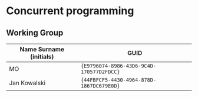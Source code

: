 # Concurrent programming

## Working Group

| Name Surname (initials) | GUID                                     |
| ----------------------- | ---------------------------------------- |
| MO                      | `{E9796074-8986-43D6-9C4D-170577D2FDCC}` |
| Jan Kowalski            | `{44FBFCF5-4430-4964-878D-1867DC679E0D}` |